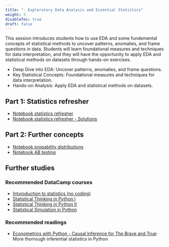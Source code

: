 ```yaml
---
title: "- Exploratory Data Analysis and Essential Statistics"
weight: 3
disableToc: true
draft: false
---
```


This session introduces students how to use EDA and some fundemental concepts of statistical methods to uncover patterns, anomalies, and frame questions in data. Students will learn foundational measures and techniques for data interpretation, and they will have the opportunity to apply EDA and statistical methods on datasets through hands-on exercises.

* Deep Dive into EDA: Uncover patterns, anomalies, and frame questions.
* Key Statistical Concepts: Foundational measures and techniques for data interpretation.
* Hands-on Analysis: Apply EDA and statistical methods on datasets.


## Part 1: Statistics refresher
* [Notebook statistics refresher](https://colab.research.google.com/github/aaubs/ds-master/blob/main/notebooks/M1_stats_intro_v7.ipynb)
* [Notebook statistics refresher - Solutions](https://colab.research.google.com/github/aaubs/ds-master/blob/main/notebooks/M1_stats_intro_Soultions_v7.ipynb)

## Part 2: Further concepts
 
* [Notebook propability distributions](https://colab.research.google.com/github/aaubs/ds-master/blob/main/courses/ds4b-m1-2-stats/notebooks/s2-prop-dist.ipynb)
* [Notebook AB testing](https://colab.research.google.com/github/aaubs/ds-master/blob/main/courses/ds4b-m1-2-stats/notebooks/s2-ab-test.ipynb)


## Further studies

### Recommended DataCamp courses
* [Intyroduction to statistics (no coding)](https://app.datacamp.com/learn/courses/introduction-to-statistics)
* [Statistical Thinking in Python I](https://app.datacamp.com/learn/courses/statistical-thinking-in-python-part-1)
* [Statistical Thinking in Python II](https://app.datacamp.com/learn/courses/statistical-thinking-in-python-part-2)
* [Statistical Simulation in Python](https://app.datacamp.com/learn/courses/statistical-simulation-in-python)

### Recommended readings
* [Econometrics with Python - Causal Inference for The Brave and True](https://matheusfacure.github.io/python-causality-handbook/landing-page.html): More thorrough inferential statistics in Python

<!-- ###€ Further resources -->



<!-- # Stuff
* [Slides](https://github.com/aaubs/ds-master/blob/main/courses/ds4b-m1-2-stats/s1_slides_stats.pdf)
 -->

 
 